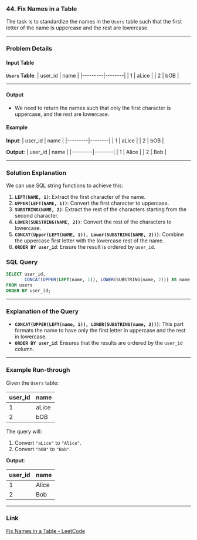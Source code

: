 ### **44. Fix Names in a Table**

The task is to standardize the names in the `Users` table such that the first letter of the name is uppercase and the rest are lowercase.

---

### **Problem Details**

#### **Input Table**

**`Users` Table**:
| user_id | name   |
|---------|--------|
| 1       | aLice  |
| 2       | bOB    |

---

#### **Output**
- We need to return the names such that only the first character is uppercase, and the rest are lowercase.

#### **Example**

**Input**:
| user_id | name   |
|---------|--------|
| 1       | aLice  |
| 2       | bOB    |

**Output**:
| user_id | name   |
|---------|--------|
| 1       | Alice  |
| 2       | Bob    |

---

### **Solution Explanation**

We can use SQL string functions to achieve this:

1. **`LEFT(NAME, 1)`**: Extract the first character of the name.
2. **`UPPER(LEFT(NAME, 1))`**: Convert the first character to uppercase.
3. **`SUBSTRING(NAME, 2)`**: Extract the rest of the characters starting from the second character.
4. **`LOWER(SUBSTRING(NAME, 2))`**: Convert the rest of the characters to lowercase.
5. **`CONCAT(Upper(LEFT(NAME, 1)), Lower(SUBSTRING(NAME, 2)))`**: Combine the uppercase first letter with the lowercase rest of the name.
6. **`ORDER BY user_id`**: Ensure the result is ordered by `user_id`.

### **SQL Query**

```sql
SELECT user_id,
       CONCAT(UPPER(LEFT(name, 1)), LOWER(SUBSTRING(name, 2))) AS name
FROM users
ORDER BY user_id;
```

---

### **Explanation of the Query**
- **`CONCAT(UPPER(LEFT(name, 1)), LOWER(SUBSTRING(name, 2)))`**: This part formats the name to have only the first letter in uppercase and the rest in lowercase.
- **`ORDER BY user_id`**: Ensures that the results are ordered by the `user_id` column.

---

### **Example Run-through**

Given the `Users` table:

| user_id | name  |
|---------|-------|
| 1       | aLice |
| 2       | bOB   |

The query will:
1. Convert `"aLice"` to `"Alice"`.
2. Convert `"bOB"` to `"Bob"`.

**Output**:

| user_id | name  |
|---------|-------|
| 1       | Alice |
| 2       | Bob   |

---

### **Link**
[Fix Names in a Table - LeetCode](https://leetcode.com/problems/fix-names-in-a-table/)
